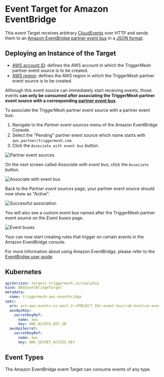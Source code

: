 # Event Target for Amazon EventBridge

This event Target receives arbitrary [CloudEvents][ce] over HTTP and sends them to an [Amazon EventBridge partner event
bus][intro] in a [JSON format][ce-jsonformat].

## Deploying an Instance of the Target

- [AWS account ID][aws-acc-id]: defines the AWS account in which the TriggerMesh partner event source is to be created.
- [AWS region][aws-regions]: defines the AWS region in which the TriggerMesh partner event source is to be created.

Although this event source can immediately start receiving events, those events **can only be consumed after associating
the TriggerMesh partner event source with a corresponding [partner event bus][event-bus]**.

To associate the TriggerMesh partner event source with a partner event bus:

1. Navigate to the _Partner event sources_ menu of the Amazon EventBridge Console.
1. Select the "Pending" partner event source which name starts with `aws.partner/triggermesh.com`.
1. Click the `Associate with event bus` button.

![Partner event sources](../../assets/images/awseventbridge-target/associate-partner-event-source-1.png)

On the next screen called _Associate with event bus_, click the `Associate` button.

![Associate with event bus](../../assets/images/awseventbridge-target/associate-partner-event-source-2.png)

Back to the _Partner event sources_ page, your partner event source should now show as "Active".

![Successful association](../../assets/images/awseventbridge-target/associate-partner-event-source-3.png)

You will also see a custom event bus named after the TriggerMesh partner event source on the _Event buses_ page.

![Event buses](../../assets/images/awseventbridge-target/associate-partner-event-source-4.png)

Your can now start creating rules that trigger on certain events in the Amazon EventBridge console.

For more information about using Amazon EventBridge, please refer to the [EventBridge user guide][userguide].

## Kubernetes

```yaml
apiVersion: targets.triggermesh.io/v1alpha1
kind: AWSEventBridgeTarget
metadata:
  name: triggermesh-aws-eventbridge
spec:
  arn: arn:aws:events:us-west-2:<PROJECT_ID>:event-bus/cab-knative-event-test
  awsApiKey:
    secretKeyRef:
      name: aws
      key: AWS_ACCESS_KEY_ID
  awsApiSecret:
    secretKeyRef:
      name: aws
      key: AWS_SECRET_ACCESS_KEY
```

## Event Types

The Amazon EventBridge event Target can consume events of any type.

[intro]: https://docs.aws.amazon.com/eventbridge/latest/userguide/what-is-amazon-eventbridge.html
[userguide]: https://docs.aws.amazon.com/eventbridge/latest/userguide/eventbridge-getting-set-up.html
[event-bus]: https://docs.aws.amazon.com/eventbridge/latest/userguide/create-event-bus.html

[aws-acc-id]: https://docs.aws.amazon.com/general/latest/gr/acct-identifiers.html
[aws-regions]: https://aws.amazon.com/about-aws/global-infrastructure/regional-product-services/

[ce]: https://cloudevents.io/
[ce-jsonformat]: https://github.com/cloudevents/spec/blob/v1.0/json-format.md
